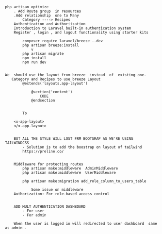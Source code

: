     php artisan optimize
        . Add Route group  in resources
        .Add relationship  one to Many
            Category ----> Recipes
        Authentication and Authoriization
        Introduction to Laravel built-in authentication system
        Register , login , and logout functionality using starter kits
        
            composer require laravel/breeze --dev
            php artisan breeze:install
                v
            php artisan migrate
            npm install
            npm run dev
                
        
    We  should use the layout from breeze  instead  of  existing one.
       Category and Recipes to use breeze Layout
            @extends('layouts.app-layout')

                @section('content')
                    CODE
                @endsection


            To

        <x-app-layout>
        </x-app-layout>


        BUT ALL THE STYLE WILL LOST FRM BOOTSRAP AS WE'RE USING TAILWINDCSS
            - Solution is to add the boostrap on layout of tailwind
            https://preline.co/


        Middleware for protecting routes
            php artisan make:middleware  AdminMiddleware
            php artisan make:middleware  UserMiddleware

            php artisan make:migration add_role_column_to_users_table

                Some issue on middleware 
        Authorization: For role-based access control


        ADD MULT AUTHENTICATION DASHBOARD 
            - For user
            - For admin 

        When the user is logged in will redirected to user dashboard  same as admin .
            
